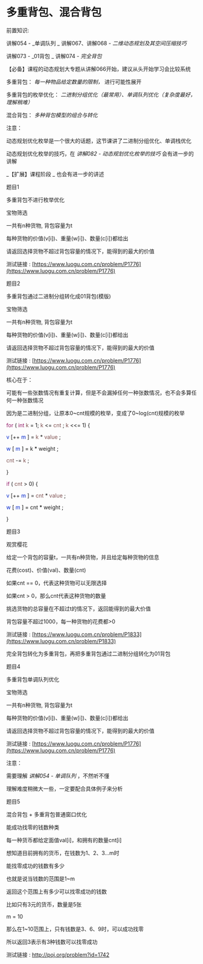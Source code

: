 # 多重背包、混合背包

前置知识:

讲解054 -  _单调队列               _ 讲解067、讲解068 -  _二维动态规划及其空间压缩技巧_

讲解073 -  _01背包           _      讲解074 -  _完全背包_

【必备】课程的动态规划大专题从讲解066开始，建议从头开始学习会比较系统

多重背包： _每一种物品给定数量的限制，_ 进行可能性展开

多重背包的枚举优化： _二进制分组优化（最常用）、单调队列优化（复杂度最好，理解稍难）_

混合背包： _多种背包模型的组合与转化_

注意：

动态规划优化枚举是一个很大的话题，这节课讲了二进制分组优化、单调栈优化

动态规划优化枚举的技巧，在  _讲解082 - 动态规划优化枚举的技巧_  会有进一步的讲解

_【扩展】课程阶段 _ 也会有进一步的讲述

题目1

多重背包不进行枚举优化

宝物筛选

一共有n种货物, 背包容量为t

每种货物的价值(v[i])、重量(w[i])、数量(c[i])都给出

请返回选择货物不超过背包容量的情况下，能得到的最大的价值

测试链接 : [https://www.luogu.com.cn/problem/P1776](https://www.luogu.com.cn/problem/P1776)

题目2

多重背包通过二进制分组转化成01背包(模版)

宝物筛选

一共有n种货物, 背包容量为t

每种货物的价值(v[i])、重量(w[i])、数量(c[i])都给出

请返回选择货物不超过背包容量的情况下，能得到的最大的价值

测试链接 : [https://www.luogu.com.cn/problem/P1776](https://www.luogu.com.cn/problem/P1776)

核心在于：

可能有一些张数情况有重复计算，但是不会漏掉任何一种张数情况，也不会多算任何一种张数情况

因为是二进制分组，让原本0~cnt规模的枚举，变成了0~log(cnt)规模的枚举

<span style="color:#931A68">for</span>  ( <span style="color:#931A68">int</span>   <span style="color:#7E504F">k</span>  = 1;  <span style="color:#7E504F">k</span>  <=  <span style="color:#7E504F">cnt</span> ;  <span style="color:#7E504F">k</span>  <<= 1) {

<span style="color:#0326CC">v</span> [++ <span style="color:#0326CC">m</span> ] =  <span style="color:#7E504F">k</span>  *  <span style="color:#7E504F">value</span> ;

<span style="color:#000000">					</span>  <span style="color:#0326CC">w</span>  <span style="color:#000000">[</span>  <span style="color:#0326CC">m</span>  <span style="color:#000000">] = </span> k <span style="color:#000000"> * </span> weight <span style="color:#000000">;</span>

<span style="color:#7E504F">cnt</span>  -=  <span style="color:#7E504F">k</span> ;

}

<span style="color:#931A68">if</span>  ( <span style="color:#7E504F">cnt</span>  > 0) {

<span style="color:#0326CC">v</span> [++ <span style="color:#0326CC">m</span> ] =  <span style="color:#7E504F">cnt</span>  *  <span style="color:#7E504F">value</span> ;

<span style="color:#000000">					</span>  <span style="color:#0326CC">w</span>  <span style="color:#000000">[</span>  <span style="color:#0326CC">m</span>  <span style="color:#000000">] = </span> cnt <span style="color:#000000"> * </span> weight <span style="color:#000000">;</span>

}

题目3

观赏樱花

给定一个背包的容量t，一共有n种货物，并且给定每种货物的信息

花费(cost)、价值(val)、数量(cnt)

如果cnt == 0，代表这种货物可以无限选择

如果cnt > 0，那么cnt代表这种货物的数量

挑选货物的总容量在不超过t的情况下，返回能得到的最大价值

背包容量不超过1000，每一种货物的花费都>0

测试链接 : [https://www.luogu.com.cn/problem/P1833](https://www.luogu.com.cn/problem/P1833)

完全背包转化为多重背包，再把多重背包通过二进制分组转化为01背包

题目4

多重背包单调队列优化

宝物筛选

一共有n种货物, 背包容量为t

每种货物的价值(v[i])、重量(w[i])、数量(c[i])都给出

请返回选择货物不超过背包容量的情况下，能得到的最大的价值

测试链接 : [https://www.luogu.com.cn/problem/P1776](https://www.luogu.com.cn/problem/P1776)

注意：

需要理解  _讲解054 - 单调队列_ ，不然听不懂

理解难度稍微大一些，一定要配合具体例子来分析

题目5

混合背包 + 多重背包普通窗口优化

能成功找零的钱数种类

每一种货币都给定面值val[i]，和拥有的数量cnt[i]

想知道目前拥有的货币，在钱数为1、2、3…m时

能找零成功的钱数有多少

也就是说当钱数的范围是1~m

返回这个范围上有多少可以找零成功的钱数

比如只有3元的货币，数量是5张

m = 10

那么在1~10范围上，只有钱数是3、6、9时，可以成功找零

所以返回3表示有3种钱数可以找零成功

测试链接 : http://poj.org/problem?id=1742

